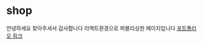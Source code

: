 # shop
안녕하세요 찾아주셔서 감사합니다 리액트환경으로 퍼블리싱한 페이지입니다
<a href="https://sknikim.github.io/shop" rel="nofollow">포트폴리오 링크</a>
